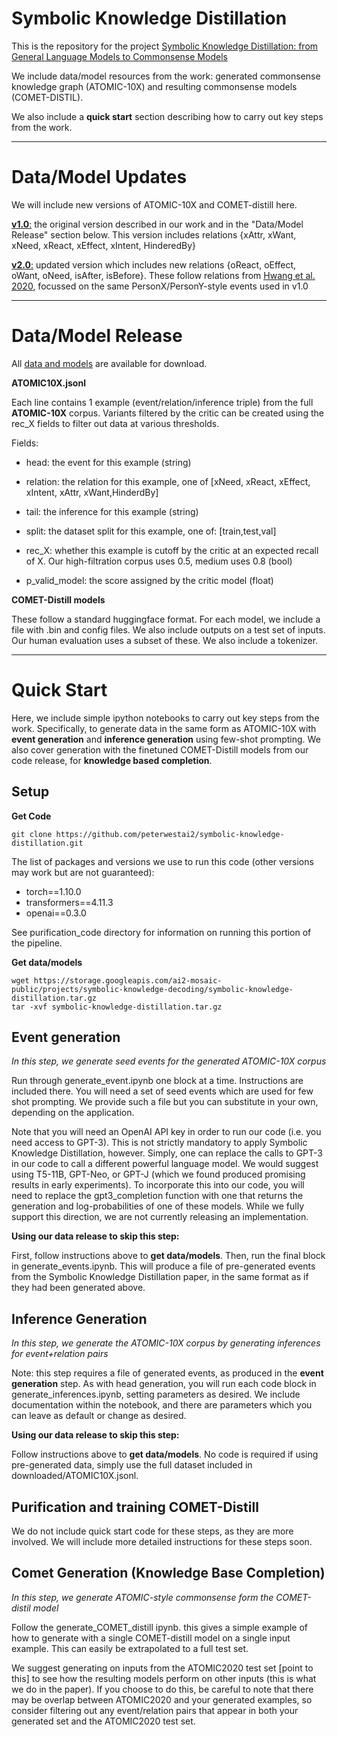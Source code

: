 # Symbolic Knowledge Distillation

This is the repository for the project [Symbolic Knowledge Distillation: from General Language Models to Commonsense Models](https://arxiv.org/abs/2110.07178)

We include data/model resources from the work: generated commonsense knowledge graph (ATOMIC-10X) and resulting commonsense models (COMET-DISTIL).

We also include a **quick start** section describing how to carry out key steps from the work.

___
# Data/Model Updates

We will include new versions of ATOMIC-10X and COMET-distill here.

[**v1.0**:](https://storage.googleapis.com/ai2-mosaic-public/projects/symbolic-knowledge-decoding/symbolic-knowledge-distillation.tar.gz) the original version described in our work and in the "Data/Model Release" section below. This version includes relations {xAttr, xWant, xNeed, xReact, xEffect, xIntent, HinderedBy}

[**v2.0**:](https://storage.googleapis.com/ai2-mosaic-public/projects/symbolic-knowledge-decoding/symbolic-knowledge-distillation_2.0.gz) updated version which includes new relations {oReact, oEffect, oWant, oNeed, isAfter, isBefore}. These follow relations from [Hwang et al. 2020](https://arxiv.org/pdf/2010.05953.pdf), focussed on the same PersonX/PersonY-style events used in v1.0

___

# Data/Model Release


All [data and models](https://storage.googleapis.com/ai2-mosaic-public/projects/symbolic-knowledge-decoding/symbolic-knowledge-distillation.tar.gz) are available for download.

**ATOMIC10X.jsonl**

Each line contains 1 example (event/relation/inference triple) from the full **ATOMIC-10X** corpus. Variants filtered by the critic can be created using the rec_X fields to filter out data at various thresholds.


Fields:


- head: the event for this example (string)

- relation: the relation for this example, one of [xNeed, xReact, xEffect, xIntent, xAttr, xWant,HinderdBy]

- tail: the inference for this example (string)

- split: the dataset split for this example, one of: [train,test,val]

- rec_X: whether this example is cutoff by the critic at an expected recall of X. Our high-filtration corpus uses 0.5, medium uses 0.8 (bool)
        
- p_valid_model: the score assigned by the critic model (float)



**COMET-Distill models**

These follow a standard huggingface format. For each model, we include a file with .bin and config files. We also include outputs on a test set of inputs. Our human evaluation uses a subset of these. We also include a tokenizer.


___

# Quick Start

Here, we include simple ipython notebooks to carry out key steps from the work. Specifically, to generate data in the same form as ATOMIC-10X with **event generation** and **inference generation** using few-shot prompting. We also cover generation with the finetuned COMET-Distill models from our code release, for **knowledge based completion**. 

## Setup

**Get Code**

```
git clone https://github.com/peterwestai2/symbolic-knowledge-distillation.git
```

The list of packages and versions we use to run this code (other versions may work but are not guaranteed):

- torch==1.10.0
- transformers==4.11.3
- openai==0.3.0

See purification_code directory for information on running this portion of the pipeline.

**Get data/models**

```
wget https://storage.googleapis.com/ai2-mosaic-public/projects/symbolic-knowledge-decoding/symbolic-knowledge-distillation.tar.gz
tar -xvf symbolic-knowledge-distillation.tar.gz
```

## Event generation

*In this step, we generate seed events for the generated ATOMIC-10X corpus*

Run through generate_event.ipynb one block at a time. Instructions are included there. You will need a set of seed events which are used for few shot prompting. We provide such a file but you can substitute in your own, depending on the application.

Note that you will need an OpenAI API key in order to run our code (i.e. you need access to GPT-3). This is not strictly mandatory to apply Symbolic Knowledge Distillation, however. Simply, one can replace the calls to GPT-3 in our code to call a different powerful language model. We would suggest using T5-11B, GPT-Neo, or GPT-J (which we found produced promising results in early experiments). To incorporate this into our code, you will need to replace the gpt3_completion function with one that returns the generation and log-probabilities of one of these models. While we fully support this direction, we are not currently releasing an implementation. 

**Using our data release to skip this step:**

First, follow instructions above to **get data/models**. Then, run the final block in generate_events.ipynb. This will produce a file of pre-generated events from the Symbolic Knowledge Distillation paper, in the same format as if they had been generated above. 


## Inference Generation

*In this step, we generate the ATOMIC-10X corpus by generating inferences for event+relation pairs*

Note: this step requires a file of generated events, as produced in the **event generation** step. As with head generation, you will run each code block in generate_inferences.ipynb, setting parameters as desired. We include documentation within the notebook, and there are parameters which you can leave as default or change as desired. 

**Using our data release to skip this step:**

Follow instructions above to **get data/models**. No code is required if using pre-generated data, simply use the full dataset included in downloaded/ATOMIC10X.jsonl.


## Purification and training COMET-Distill
We do not include quick start code for these steps, as they are more involved. We will include more detailed instructions for these steps soon. 

## Comet Generation (Knowledge Base Completion)

*In this step, we generate ATOMIC-style commonsense form the COMET-distil model*

Follow the generate_COMET_distill ipynb. this gives a simple example of how to generate with a single COMET-distill model on a single input example. This can easily be extrapolated to a full test set. 

We suggest generating on inputs from the ATOMIC2020 test set [point to this] to see how the resulting models perform on other inputs (this is what we do in the paper). If you choose to do this, be careful to note that there may be overlap between ATOMIC2020 and your generated examples, so consider filtering out any event/relation pairs that appear in both your generated set and the ATOMIC2020 test set.

